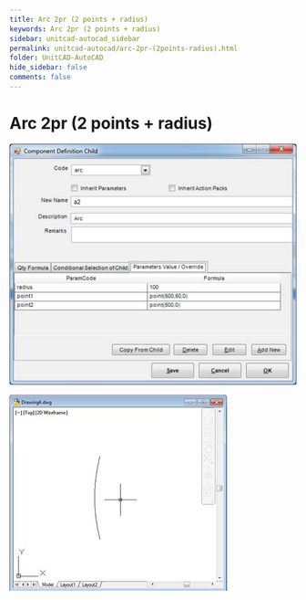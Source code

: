 ```yaml
---
title: Arc 2pr (2 points + radius)
keywords: Arc 2pr (2 points + radius)
sidebar: unitcad-autocad_sidebar
permalink: unitcad-autocad/arc-2pr-(2points-radius).html
folder: UnitCAD-AutoCAD
hide_sidebar: false
comments: false
---
```

# Arc 2pr (2 points + radius)


![](/images/arc2pr-component-def-child.jpg)

![](/images/arc2pr-drawing2.jpg)
